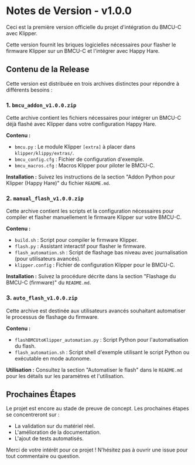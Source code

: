 # Notes de Version - v1.0.0

Ceci est la première version officielle du projet d'intégration du BMCU-C avec Klipper.

Cette version fournit les briques logicielles nécessaires pour flasher le firmware Klipper sur un BMCU-C et l'intégrer avec Happy Hare.

## Contenu de la Release

Cette version est distribuée en trois archives distinctes pour répondre à différents besoins :

### 1. `bmcu_addon_v1.0.0.zip`

Cette archive contient les fichiers nécessaires pour intégrer un BMCU-C déjà flashé avec Klipper dans votre configuration Happy Hare.

**Contenu :**
- `bmcu.py` : Le module Klipper `[extra]` à placer dans `klipper/klippy/extras/`.
- `bmcu_config.cfg` : Fichier de configuration d'exemple.
- `bmcu_macros.cfg` : Macros Klipper pour piloter le BMCU-C.

**Installation :**
Suivez les instructions de la section "Addon Python pour Klipper (Happy Hare)" du fichier `README.md`.

### 2. `manual_flash_v1.0.0.zip`

Cette archive contient les scripts et la configuration nécessaires pour compiler et flasher manuellement le firmware Klipper sur votre BMCU-C.

**Contenu :**
- `build.sh` : Script pour compiler le firmware Klipper.
- `flash.py` : Assistant interactif pour flasher le firmware.
- `flash_automation.sh` : Script de flashage bas niveau avec journalisation (pour utilisateurs avancés).
- `klipper.config` : Fichier de configuration Klipper pour le BMCU-C.

**Installation :**
Suivez la procédure décrite dans la section "Flashage du BMCU-C (firmware)" du `README.md`.

### 3. `auto_flash_v1.0.0.zip`

Cette archive est destinée aux utilisateurs avancés souhaitant automatiser le processus de flashage du firmware.

**Contenu :**
- `flashBMCUtoKlipper_automation.py` : Script Python pour l'automatisation du flash.
- `flash_automation.sh` : Script shell d'exemple utilisant le script Python ou exécutable en mode autonome.

**Utilisation :**
Consultez la section "Automatiser le flash" dans le `README.md` pour les détails sur les paramètres et l'utilisation.

## Prochaines Étapes

Le projet est encore au stade de preuve de concept. Les prochaines étapes se concentreront sur :
- La validation sur du matériel réel.
- L'amélioration de la documentation.
- L'ajout de tests automatisés.

Merci de votre intérêt pour ce projet ! N'hésitez pas à ouvrir une issue pour tout commentaire ou question.
